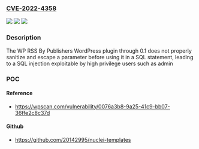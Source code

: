 ### [CVE-2022-4358](https://cve.mitre.org/cgi-bin/cvename.cgi?name=CVE-2022-4358)
![](https://img.shields.io/static/v1?label=Product&message=WP%20RSS%20By%20Publishers&color=blue)
![](https://img.shields.io/static/v1?label=Version&message=%3D%200%20&color=brighgreen)
![](https://img.shields.io/static/v1?label=Vulnerability&message=CWE-89%20SQL%20Injection&color=brighgreen)

### Description

The WP RSS By Publishers WordPress plugin through 0.1 does not properly sanitize and escape a parameter before using it in a SQL statement, leading to a SQL injection exploitable by high privilege users such as admin

### POC

#### Reference
- https://wpscan.com/vulnerability/0076a3b8-9a25-41c9-bb07-36ffe2c8c37d

#### Github
- https://github.com/20142995/nuclei-templates


